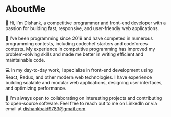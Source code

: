 # AboutMe

👋 Hi, I'm Dishank, a competitive programmer and front-end developer with a passion for building fast, responsive, and user-friendly web applications.

🚀 I've been programming since 2019 and have competed in numerous programming contests, including codechef starters and codeforces contests. My experience in competitive programming has improved my problem-solving skills and made me better in writing efficient and maintainable code.

💻 In my day-to-day work, I specialize in front-end development using React, Redux, and other modern web technologies. I have experience building scalable and modular web applications, designing user interfaces, and optimizing performance.

🤝 I'm always open to collaborating on interesting projects and contributing to open-source software. Feel free to reach out to me on LinkedIn or via email at dishankbaid9783@gmail.com.

